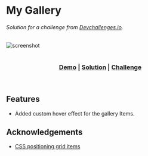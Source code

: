 # My Gallery
###### Solution for a challenge from [Devchallenges.io](http://devchallenges.io).

![screenshot](https://repository-images.githubusercontent.com/369511940/e2cabedc-9a43-45d6-997d-109a8c6d71de)
<br /><br />
<h3 align="center">
   <a href="https://aboodibrahim.github.io/gallery-page">Demo</a>
   <span> | </span>
   <a href="https://github.com/AboodIbrahim/gallery-page">Solution</a>
   <span> | </span>
   <a href="https://devchallenges.io/challenges/gcbWLxG6wdennelX7b8I">Challenge</a>
</h3>
<br />

## Features
- Added custom hover effect for the gallery Items.

## Acknowledgements
- [CSS positioning grid items](https://www.tutorialbrain.com/css_tutorial/grid_columns_grid_rows_grid_area/)